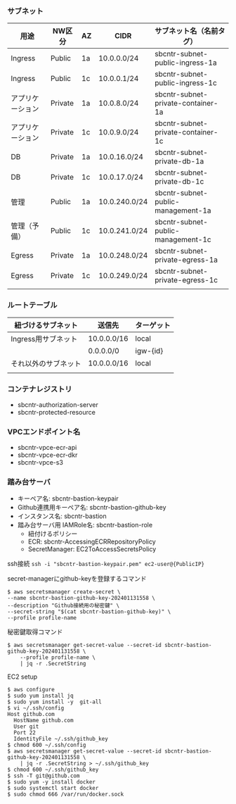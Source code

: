 ### サブネット

| 用途 | NW区分 | AZ | CIDR | サブネット名（名前タグ）|
| ---- | ---- | ---- | ---- | ---- |
| Ingress | Public | 1a | 10.0.0.0/24 | sbcntr-subnet-public-ingress-1a |
| Ingress | Public | 1c | 10.0.0.1/24 | sbcntr-subnet-public-ingress-1c |
| アプリケーション | Private | 1a | 10.0.8.0/24 | sbcntr-subnet-private-container-1a |
| アプリケーション | Private | 1c | 10.0.9.0/24 | sbcntr-subnet-private-container-1c |
| DB | Private | 1a | 10.0.16.0/24 | sbcntr-subnet-private-db-1a |
| DB | Private | 1c | 10.0.17.0/24 | sbcntr-subnet-private-db-1c |
| 管理 | Public | 1a | 10.0.240.0/24 | sbcntr-subnet-public-management-1a |
| 管理（予備） | Public | 1c | 10.0.241.0/24 | sbcntr-subnet-public-management-1c |
| Egress | Private | 1a | 10.0.248.0/24 | sbcntr-subnet-private-egress-1a |
| Egress | Private | 1c | 10.0.249.0/24 | sbcntr-subnet-private-egress-1c |
|  |  |  |  |  |

### ルートテーブル

| 紐づけるサブネット | 送信先 | ターゲット |
| ---- | ---- | ---- |
| Ingress用サブネット | 10.0.0.0/16 | local |
|  | 0.0.0.0/0 | igw-{id} |
| それ以外のサブネット | 10.0.0.0/16 | local |
|  |  |  |

### コンテナレジストリ
- sbcntr-authorization-server
- sbcntr-protected-resource

### VPCエンドポイント名
- sbcntr-vpce-ecr-api
- sbcntr-vpce-ecr-dkr
- sbcntr-vpce-s3

### 踏み台サーバ
- キーペア名: sbcntr-bastion-keypair
- Github連携用キーペア名: sbcntr-bastion-github-key
- インスタンス名: sbcntr-bastion
- 踏み台サーバ用 IAMRole名: sbcntr-bastion-role
  - 紐付けるポリシー
  - ECR: sbcntr-AccessingECRRepositoryPolicy
  - SecretManager: EC2ToAccessSecretsPolicy 

ssh接続
`ssh -i "sbcntr-bastion-keypair.pem" ec2-user@{PublicIP}`

secret-managerにgithub-keyを登録するコマンド
```shell
$ aws secretsmanager create-secret \
--name sbcntr-bastion-github-key-202401131558 \
--description "Github接続用の秘密鍵" \
--secret-string "$(cat sbcntr-bastion-github-key)" \
--profile profile-name
```

秘密鍵取得コマンド
```shell
$ aws secretsmanager get-secret-value --secret-id sbcntr-bastion-github-key-202401131558 \
    --profile profile-name \
    | jq -r .SecretString
```

EC2 setup
```shell
$ aws configure
$ sudo yum install jq
$ sudo yum install -y  git-all
$ vi ~/.ssh/config
Host github.com
  HostName github.com
  User git
  Port 22
  IdentityFile ~/.ssh/github_key
$ chmod 600 ~/.ssh/config
$ aws secretsmanager get-secret-value --secret-id sbcntr-bastion-github-key-202401131558 \
    | jq -r .SecretString > ~/.ssh/github_key
$ chmod 600 ~/.ssh/github_key
$ ssh -T git@github.com
$ sudo yum -y install docker
$ sudo systemctl start docker
$ sudo chmod 666 /var/run/docker.sock
```